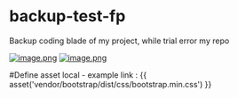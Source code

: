 # backup-test-fp
Backup coding blade of my project, while trial error my repo

[![image.png](https://i.postimg.cc/MHJQ0hr3/image.png)](https://postimg.cc/WFSzTfV0)
[![image.png](https://i.postimg.cc/5tSVgCyB/image.png)](https://postimg.cc/R3hyVqch)

#Define asset local - example
 link : {{ asset('vendor/bootstrap/dist/css/bootstrap.min.css') }}
